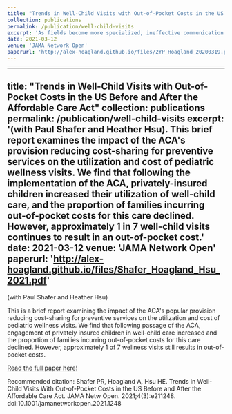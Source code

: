 ```yaml
---
title: "Trends in Well-Child Visits with Out-of-Pocket Costs in the US Before and After the Affordable Care Act"
collection: publications
permalink: /publication/well-child-visits
excerpt: 'As fields become more specialized, ineffective communication between innovators and practitioners can slow the diffusion of ideas. This paper examines the impact of continuing education in eating disorder treatment, comparing the take-up of (i) tangible innovations (psychopharmacology) and (ii) intangible innovations (psychotherapy) following professional conferences. I use a novel extension of an estimator proposed by Calvi, Lewbel, and Tommasi (2019) in an event study setting to overcome data limitations. I find very small responses among therapists for both kinds of innovations, suggesting that continuing medical education is not an important channel for treatment diffusion.'
date: 2021-03-12
venue: 'JAMA Network Open'
paperurl: 'http://alex-hoagland.github.io/files/2YP_Hoagland_20200319.pdf'
---
```

---
title: "Trends in Well-Child Visits with Out-of-Pocket Costs in the US Before and After the Affordable Care Act"
collection: publications
permalink: /publication/well-child-visits
excerpt: '(with Paul Shafer and Heather Hsu). This brief report examines the impact of the ACA's provision reducing cost-sharing for preventive services on the utilization and cost of pediatric wellness visits. We find that following the implementation of the ACA, privately-insured children increased their utilization of well-child care, and the proportion of families incurring out-of-pocket costs for this care declined. However, approximately 1 in 7 well-child visits continues to result in an out-of-pocket cost.'
date: 2021-03-12
venue: 'JAMA Network Open'
paperurl: 'http://alex-hoagland.github.io/files/Shafer_Hoagland_Hsu_2021.pdf'
---

(with Paul Shafer and Heather Hsu) 

This is a brief report examining the impact of the ACA's popular provision reducing cost-sharing for preventive services on the utilization and cost of pediatric wellness visits. We find that following passage of the ACA, engagement of privately insured children in well-child care increased
and the proportion of families incurring out-of-pocket costs for this care declined. However, approximately 1 of 7 wellness visits still results in out-of-pocket costs.

[Read the full paper here!](http://alex-hoagland.github.io/files/Shafer_Hoagland_Hsu_2021.pdf)

Recommended citation: Shafer PR, Hoagland A, Hsu HE. Trends in Well-Child Visits With Out-of-Pocket Costs in the US Before and After the Affordable Care Act. JAMA Netw Open. 2021;4(3):e211248. doi:10.1001/jamanetworkopen.2021.1248
